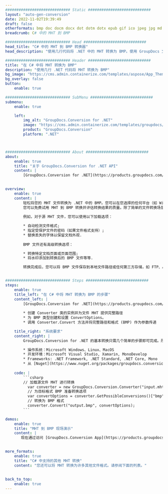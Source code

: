 ```yaml
---
############################# Static ############################
layout: "auto-gen-conversion"
date: 2022-11-02T19:39:49
draft: false
otherformats: bmp doc docm docx dot dotm dotx epub gif ico jpeg jpg md odt ott pdf png psd rtf tex tif tiff txt xps
breadcrumb: C# 中的 MHT 到 BMP

############################# Head ############################
head_title: "C# 中的 MHT 到 BMP 转换器"
head_description: "使用几行代码将 .NET 中的 MHT 转换为 BMP。使用 GroupDocs 文档转换 API 转换 160 多种文件格式。"

############################# Header ############################
title: "在 C# 中将 MHT 转换为 BMP"
description: "使用几行 .NET 代码将 MHT 转换为 BMP"
bg_image: "https://cms.admin.containerize.com/templates/aspose/App_Themes/V3/images/bg/header1.png"
bg_overlay: false
button:
    enable: true

############################# SubMenu ############################
submenu:
    enable: true

    left:
        img_alt: "GroupDocs.Conversion for .NET"
        image: "https://cms.admin.containerize.com/templates/groupdocs/images/product-logos/90x90-noborder/groupdocs-conversion-net.png"
        product: "GroupDocs.Conversion"
        platform: ".NET"



############################# About ############################
about:
    enable: true
    title: "关于 GroupDocs.Conversion for .NET API"
    content: |
        [GroupDocs.Conversion for .NET](https://products.groupdocs.com/conversion/net/)可用于转换Microsoft Word、Excel、PowerPoint、PDF、Visio等格式。 GroupDocs.Conversion 是一个独立的 API，适用于需要高性能的后端和内部系统。它不依赖于任何软件，例如 Microsoft 或 Open Office。
    

overview:
    enable: true
    content: |
        轻松将您的 MHT 文件转换为 .NET 中的 BMP。您可以在您选择的任何平台（如 Windows、Linux、macOS）中仅使用几行 C# 代码行。
        您可以免费试用 MHT 到 BMP 转换并评估转换结果的质量。除了简单的文件转换场景，您还可以尝试更高级的选项来加载源 MHT 文件和保存输出 BMP 结果。 
        
        例如，对于源 MHT 文件，您可以使用以下加载选项：

        * 自动检测文件格式;
        * 指定受保护文件的密码（如果文件格式支持）;
        * 替换丢失的字体以保留文档外观.
        
        BMP 文件还有高级转换选项：

        * 转换特定文档页面或页面范围;
        * 将水印添加到转换后的 BMP 文件等等.

        转换完成后，您可以将 BMP 文件保存到本地文件路径或任何第三方存储，如 FTP、Amazon S3、Google Drive、Dropbox 等。请注意 - 将 MHT 转换为 BMP 无需安装任何额外的软件 - 如 MS Office、Open Office、Adobe Acrobat Reader 等。


############################# Steps ############################
steps:
    enable: true
    title_left: "在 C# 中将 MHT 转换为 BMP 的步骤"
    content_left: |
        [GroupDocs.Conversion for .NET](https://products.groupdocs.com/conversion/net/) 使开发人员只需几行代码即可轻松地将 MHT 文件转换为 BMP。
        
        * 创建 Converter 类的实例并为文件 MHT 提供完整路径
        * 为 BMP 类型创建和设置 ConvertOptions。
        * 调用 Converter.Convert 方法并将完整路径和格式 (BMP) 作为参数传递

    title_right: "系统要求"
    content_right: |
        GroupDocs.Conversion for .NET 的基本转换只需几个简单的步骤即可完成。所有主要平台和操作系统都支持我们的 API。在执行以下代码之前，请确保您的系统上安装了以下先决条件。

        * 操作系统：Microsoft Windows、Linux、MacOS
        * 开发环境：Microsoft Visual Studio, Xamarin, MonoDevelop
        * Frameworks: .NET Framework, .NET Standard, .NET Core, Mono
        * 从 [Nuget](https://www.nuget.org/packages/groupdocs.conversion) 获取最新的 GroupDocs.Conversion for .NET
         
    code: |
        ```csharp    
        // 加载源文件 MHT 进行转换
          var converter = new GroupDocs.Conversion.Converter("input.mht");
          // 为目标格式 BMP 准备转换选项
          var convertOptions = converter.GetPossibleConversions()["bmp"].ConvertOptions;
          // 转换为 BMP 格式
          converter.Convert("output.bmp", convertOptions);
        ```

demos:
    enable: true
    title: "MHT 到 BMP 现场演示"
    content: |
       现在通过访问 [GroupDocs.Conversion App](https://products.groupdocs.app/conversion/family) 网站将 MHT 转换为 BMP。在线演示具有以下优点
          

more_formats:
    enable: true
    title: "C# 中支持的其他 MHT 转换"
    content: "您还可以将 MHT 转换为许多其他文件格式。请参阅下面的列表。"
       
       
back_to_top:
    enable: true
---
```

